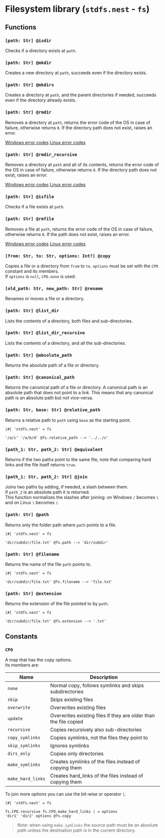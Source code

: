 # Filesystem library (`stdfs.nest` - `fs`)

## Functions

### `[path: Str] @isdir`

Checks if a directory exists at `path`.

### `[path: Str] @mkdir`

Creates a new directory at `path`, succeeds even if the directory exists.

### `[path: Str] @mkdirs`

Creates a directory at `path`, and the parent directories if needed, succeeds
even if the directory already exists.

### `[path: Str] @rmdir`

Removes a directory at `path`, returns the error code of the OS in case of
failure, otherwise returns `0`. If the directory path does not exist, raises an
error.

[Windows error codes](https://docs.microsoft.com/en-us/windows/win32/debug/system-error-codes--0-499-)
[Linux error codes](https://chromium.googlesource.com/chromiumos/docs/+/master/constants/errnos.md)

### `[path: Str] @rmdir_recursive`

Removes a directory at `path` and all of its contents, returns the error code of
the OS in case of failure, otherwise returns `0`. If the directory path does not
exist, raises an error.

[Windows error codes](https://docs.microsoft.com/en-us/windows/win32/debug/system-error-codes--0-499-)
[Linux error codes](https://chromium.googlesource.com/chromiumos/docs/+/master/constants/errnos.md)

### `[path: Str] @isfile`

Checks if a file exists at `path`.

### `[path: Str] @rmfile`

Removes a file at `path`, returns the error code of the OS in case of failure,
otherwise returns `0`. If the path does not exist, raises an error.

[Windows error codes](https://docs.microsoft.com/en-us/windows/win32/debug/system-error-codes--0-499-)
[Linux error codes](https://chromium.googlesource.com/chromiumos/docs/+/master/constants/errnos.md)

### `[from: Str, to: Str, options: Int?] @copy`

Copies a file or a directory from `from` to `to`. `options` must be set with
the `CPO` constant and its members.  
If `options` is `null`, `CPO.none` is used.

### `[old_path: Str, new_path: Str] @rename`

Renames or moves a file or a directory.

### `[path: Str] @list_dir`

Lists the contents of a directory, both files and sub-directories.

### `[path: Str] @list_dir_recursive`

Lists the contents of a directory, and all the sub-directories.

### `[path: Str] @absolute_path`

Returns the absolute path of a file or directory.

### `[path: Str] @canonical_path`

Returns the canonical path of a file or directory. A canonical path is an
absolute path that does not point to a link. This means that any canonical path
is an absolute path but not vice-versa.

### `[path: Str, base: Str] @relative_path`

Returns a relative path to `path` using `base` as the starting point.

```text
|#| 'stdfs.nest' = fs

'/a/c' '/a/b/d' @fs.relative_path --> '../../c'
```

### `[path_1: Str, path_2: Str] @equivalent`

Returns if the two paths point to the same file, note that comparing hard links
and the file itself returns `true`.

### `[path_1: Str, path_2: Str] @join`

Joins two paths by adding, if needed, a slash between them.  
If `path_2` is an absolute path it is returned.  
This function normalizes the slashes after joining: on Windows `/` becomes `\`
and on Linux `\` becomes `/`.

### `[path: Str] @path`

Returns only the folder path where `path` points to a file.

```text
|#| 'stdfs.nest' = fs

'dir/subdir/file.txt' @fs.path --> 'dir/subdir'
```

### `[path: Str] @filename`

Returns the name of the file `path` points to.

```text
|#| 'stdfs.nest' = fs

'dir/subdir/file.txt' @fs.filename --> 'file.txt'
```

### `[path: Str] @extension`

Returns the extension of the file pointed to by `path`.

```text
|#| 'stdfs.nest' = fs

'dir/subdir/file.txt' @fs.extension --> '.txt'
```

## Constants

### `CPO`

A map that has the copy options.  
Its members are:

| Name              | Description                                                      |
| ----------------- | ---------------------------------------------------------------- |
| `none`            | Normal copy, follows symlinks and skips subdirectories           |
| `skip`            | Skips existing files                                             |
| `overwrite`       | Overwrites existing files                                        |
| `update`          | Overwrites existing files if they are older than the file copied |
| `recursive`       | Copies recursively also sub-directories                          |
| `copy_symlinks`   | Copies symlinks, not the files they point to                     |
| `skip_symlinks`   | Ignores symlinks                                                 |
| `dirs_only`       | Copies only directories                                          |
| `make_symlinks`   | Creates symlinks of the files instead of copying them            |
| `make_hard_links` | Creates hard_links of the files instead of copying them          |

To join more options you can use the bit-wise or operator `|`.

```text
|#| 'stdfs.nest' = fs

fs.CPO.recursive fs.CPO.make_hard_links | = options
'dir1' 'dir2' options @fs.copy
```

> Note: when using `make_symlinks` the source path must be an absolute path
> unless the destination path is in the current directory.
